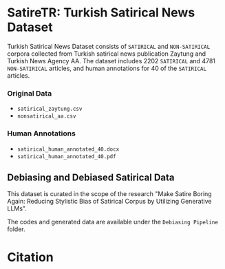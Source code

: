 # SatireTR: Turkish Satirical News Dataset

Turkish Satirical News Dataset consists of `SATIRICAL` and `NON-SATIRICAL` corpora collected from Turkish satirical news publication Zaytung and Turkish News Agency AA.
The dataset includes 2202 `SATIRICAL` and 4781 `NON-SATIRICAL` articles, and human annotations for 40 of the `SATIRICAL` articles.

### Original Data 

* `satirical_zaytung.csv`
* `nonsatirical_aa.csv`

### Human Annotations

* `satirical_human_annotated_40.docx`
* `satirical_human_annotated_40.pdf`

## Debiasing and Debiased Satirical Data 

This dataset is curated in the scope of the research "Make Satire Boring Again: Reducing Stylistic Bias of Satirical Corpus by Utilizing Generative LLMs". 

The codes and generated data are available under the `Debiasing Pipeline` folder.

# Citation



